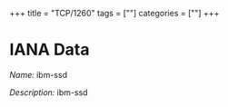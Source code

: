 +++
title = "TCP/1260"
tags = [""]
categories = [""]
+++

# IANA Data

_Name:_ ibm-ssd

_Description:_ ibm-ssd

